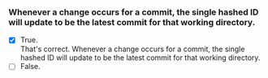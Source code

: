 ### Whenever a change occurs for a commit, the single hashed ID will update to be the latest commit for that working directory.

- [x] True. <br>
      That's correct. Whenever a change occurs for a commit, the single hashed ID will update to be the latest commit for that working directory.
- [ ] False.
